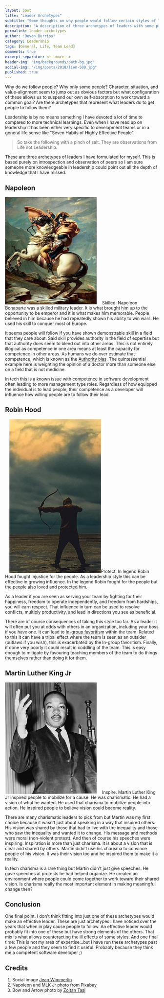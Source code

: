 ```yaml
---
layout: post
title: "Leader Archetypes"
subtitle: "Some thoughts on why people would follow certain styles of leadership"
description: "A description of three archetypes of leaders with some pros and cons of styles"
permalink: leader-archetypes
author: "Devon Burriss"
category: Leadership
tags: [General, Life, Team Lead]
comments: true
excerpt_separator: <!--more-->
header-img: "img/backgrounds/path-bg.jpg"
social-img: "/img/posts/2018/lion-500.jpg"
published: true
---
```


Why do we follow people? Why only some people? Character, situation, and value-alignment seem to jump out as obvious factors but what configuration of these allows us to suspend our own self-absorption to work toward a common goal? Are there archetypes that represent what leaders do to get people to follow them?
<!--more-->
Leadership is by no means something I have devoted a lot of time to compared to more technical learnings. Even when I have read up on leadership it has been either very specific to development teams or in a general life sense like "Seven Habits of Highly Effective People".

> So take the following with a pinch of salt. They are observations from Life not Leadership.

These are three archetypes of leaders I have formulated for myself. This is based purely on introspection and observation of peers so I am sure someone more knowledgeable in leadership could point out all the depth of knowledge that I have missed.

## Napoleon

<img src="../img/posts/2018/napoleon-bonaparte-400.jpg" alt="Napoleon Bonaparte" class="img-rounded pull-left" width="300" style="margin-right: 1em;"> Skilled. Napoleon Bonaparte was a skilled military leader. It is what brought him up to the opportunity to be emperor and it is what makes him memorable. People believed in him because he had repeatedly shown his ability to win wars. He used his skill to conquer most of Europe.

It seems people will follow if you have shown demonstrable skill in a field that they care about. Said skill provides authority in the field of expertise but that authority does seem to bleed out into other areas. This is not entirely illogical as competence in one area means at least the capacity for competence in other areas. As humans we do over estimate that competence, which is known as the [Authority bias](https://en.wikipedia.org/wiki/Authority_bias). The quintessential example here is weighting the opinion of a doctor more than someone else on a field that is not medicine.

In tech this is a known issue with competence in software development often leading to more management type roles. Regardless of how equipped the individual is to lead people, their competence as a developer will influence how willing people are to follow their lead.

## Robin Hood

<img src="../img/posts/2018/robin-hood-400.jpg" alt="Robin Hood" class="img-rounded pull-right" width="300" style="margin-left: 1em;">Protect. In legend Robin Hood fought injustice for the people. As a leadership style this can be effective in growing influence. In the legend Robin fought for the people but the people also loved and protected him.

As a leader if you are seen as serving your team by fighting for their happiness, freedom to operate independently, and freedom from hardships, you will earn respect. That influence in turn can be used to resolve conflicts, multiply productivity, and lead in directions you see as beneficial.

There are of course consequences of taking this style too far. As a leader it will often put you at odds with others in an organization, including your boss if you have one. It can lead to [In-group favoritism](https://en.wikipedia.org/wiki/In-group_favoritism) within the team. Related to this it can have a tribal effect where the team is seen as an outsider (outlaws if you wish), this is exacerbated by the In-group favoritism. Finally, if done very poorly it could result in coddling of the team. This is easy enough to mitigate by favouring teaching members of the team to do things themselves rather than doing it for them.

## Martin Luther King Jr

<img src="../img/posts/2018/martin-luther-king-jr-400.jpg" alt="Martin Luther King Jr" class="img-rounded pull-left" width="300" style="margin-right: 1em;"> Inspire. Martin Luther King Jr inspired people to mobilize for a cause. He was charismatic. He had a vision of what he wanted. He used that charisma to mobilize people into action. He inspired people to believe vision could become reality.

There are many charismatic leaders to pick from but Martin was my first choice because it wasn't just about speaking in a way that inspired others. His vision was shared by those that had to live with the inequality and those who saw the inequality and wanted it to change. His message and methods were moral (non-violent protest). And then of course his speeches were inspiring. Inspiration is more than just charisma. It is about a vision that is clear and shared by others. Martin didn't use his charisma to convince people of his vision. It was their vision too and he inspired them to make it a reality.

In tech charisma is a rare thing but Martin didn't just give speeches. He gave speeches at protests he had helped organize. He created an environment where people could come together to work toward their shared vision. Is charisma really the most important element in making meaningful change then?

## Conclusion

One final point. I don't think fitting into just one of these archetypes would make an effective leader. These are just archetypes I have noticed over the years that when in play cause people to follow. An effective leader would probably fit into one of these but have strong elements of the others. That mix is what allows counteracting the ill effects of some styles.
And one final time: This is not my area of expertise...but I have run these archetypes past a few people and they seem to find it useful. Probably because they think me a competent software developer ;)

## Credits

1. Social image [Jean Wimmerlin](https://unsplash.com/@jwimmerli)
1. Napoleon and MLK Jr photo from [Pixabay](https://pixabay.com/)
1. Bow and Arrow photo by [Zoltan Tasi](https://unsplash.com/@zoltantasi)